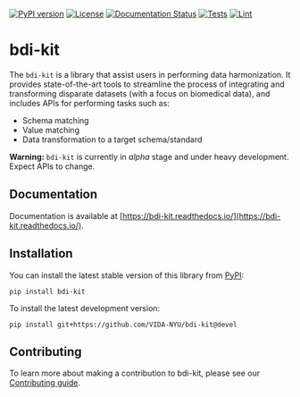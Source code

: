 [![PyPI version](https://badge.fury.io/py/bdi-kit.svg)](https://pypi.org/project/bdi-kit)
[![License](https://img.shields.io/badge/License-Apache%202.0-blue.svg)](https://opensource.org/licenses/Apache-2.0)
[![Documentation Status](https://readthedocs.org/projects/bdi-kit/badge/?version=devel)](https://bdi-kit.readthedocs.io)
[![Tests](https://github.com/VIDA-NYU/bdi-kit/actions/workflows/build.yml/badge.svg)](https://github.com/VIDA-NYU/bdi-kit/actions/workflows/build.yml)
[![Lint](https://github.com/VIDA-NYU/bdi-kit/actions/workflows/lint.yml/badge.svg)](https://github.com/VIDA-NYU/bdi-kit/actions/workflows/lint.yml)


# bdi-kit 

The `bdi-kit` is a library that assist users in performing data harmonization. It provides state-of-the-art tools to streamline the process of integrating and transforming disparate datasets (with a focus on biomedical data), and includes APIs for performing tasks such as:
- Schema matching
- Value matching
- Data transformation to a target schema/standard

**Warning:** `bdi-kit` is currently in *alpha* stage and under heavy development. Expect APIs to change.


## Documentation

Documentation is available at [https://bdi-kit.readthedocs.io/](https://bdi-kit.readthedocs.io/).


## Installation

You can install the latest stable version of this library from [PyPI](https://pypi.org/project/bdi-kit/):

```
pip install bdi-kit
```

To install the latest development version:

```
pip install git+https://github.com/VIDA-NYU/bdi-kit@devel
```


## Contributing

To learn more about making a contribution to bdi-kit, please see our [Contributing guide](./CONTRIBUTING.md).
